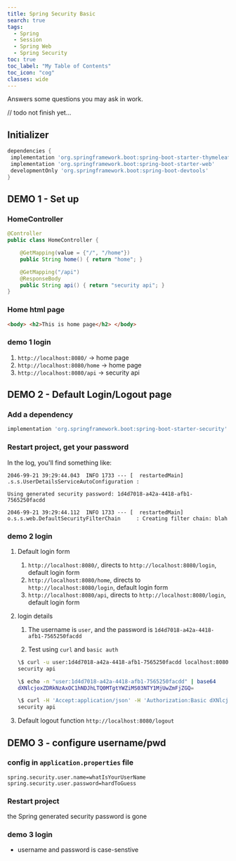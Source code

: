```yaml
---
title: Spring Security Basic
search: true
tags: 
  - Spring
  - Session
  - Spring Web
  - Spring Security
toc: true
toc_label: "My Table of Contents"
toc_icon: "cog"
classes: wide
---
```


Answers some questions you may ask in work.

// todo not finish yet...

## Initializer

```gradle
dependencies {
 implementation 'org.springframework.boot:spring-boot-starter-thymeleaf'
 implementation 'org.springframework.boot:spring-boot-starter-web'
 developmentOnly 'org.springframework.boot:spring-boot-devtools'
}
```

## DEMO 1 - Set up

### HomeController

```java
@Controller
public class HomeController {

    @GetMapping(value = {"/", "/home"})
    public String home() { return "home"; }

    @GetMapping("/api")
    @ResponseBody
    public String api() { return "security api"; }
}
```

### Home html page

```html
<body> <h2>This is home page</h2> </body>
```

### demo 1 login

1. `http://localhost:8080/` -> home page
2. `http://localhost:8080/home` -> home page
3. `http://localhost:8080/api` -> security api

## DEMO 2 - Default Login/Logout page

### Add a dependency

```gradle
implementation 'org.springframework.boot:spring-boot-starter-security'
```

### Restart project, get your password

In the log, you'll find something like:

```log
2046-99-21 39:29:44.043  INFO 1733 --- [  restartedMain] .s.s.UserDetailsServiceAutoConfiguration :

Using generated security password: 1d4d7018-a42a-4418-afb1-7565250facdd

2046-99-21 39:29:44.112  INFO 1733 --- [  restartedMain] o.s.s.web.DefaultSecurityFilterChain     : Creating filter chain: blah
```

### demo 2 login

1. Default login form
    1. `http://localhost:8080/`, directs to `http://localhost:8080/login`, default login form
    2. `http://localhost:8080/home`, directs to `http://localhost:8080/login`, default login form
    3. `http://localhost:8080/api`, directs to `http://localhost:8080/login`, default login form

2. login details
    1. The username is `user`, and the password is `1d4d7018-a42a-4418-afb1-7565250facdd`

    2. Test using `curl` and `basic auth`

    ```bash
    \$ curl -u user:1d4d7018-a42a-4418-afb1-7565250facdd localhost:8080/api
    security api

    \$ echo -n "user:1d4d7018-a42a-4418-afb1-7565250facdd" | base64
    dXNlcjoxZDRkNzAxOC1hNDJhLTQ0MTgtYWZiMS03NTY1MjUwZmFjZGQ=

    \$ curl -H 'Accept:application/json' -H 'Authorization:Basic dXNlcjoxZDRkNzAxOC1hNDJhLTQ0MTgtYWZiMS03NTY1MjUwZmFjZGQ=' localhost:8080/api
    security api
    ```

3. Default logout function
    `http://localhost:8080/logout`

## DEMO 3 - configure username/pwd

### config in `application.properties` file

```properties
spring.security.user.name=whatIsYourUserName
spring.security.user.password=hardToGuess
```

### Restart project

the Spring generated security password is gone

### demo 3 login

- username and password is case-senstive
